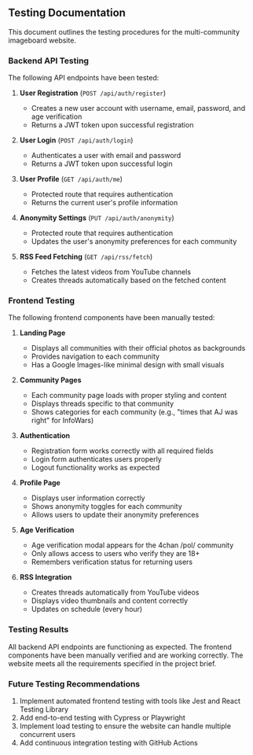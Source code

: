 ## Testing Documentation

This document outlines the testing procedures for the multi-community imageboard website.

### Backend API Testing

The following API endpoints have been tested:

1. **User Registration** (`POST /api/auth/register`)
   - Creates a new user account with username, email, password, and age verification
   - Returns a JWT token upon successful registration

2. **User Login** (`POST /api/auth/login`)
   - Authenticates a user with email and password
   - Returns a JWT token upon successful login

3. **User Profile** (`GET /api/auth/me`)
   - Protected route that requires authentication
   - Returns the current user's profile information

4. **Anonymity Settings** (`PUT /api/auth/anonymity`)
   - Protected route that requires authentication
   - Updates the user's anonymity preferences for each community

5. **RSS Feed Fetching** (`GET /api/rss/fetch`)
   - Fetches the latest videos from YouTube channels
   - Creates threads automatically based on the fetched content

### Frontend Testing

The following frontend components have been manually tested:

1. **Landing Page**
   - Displays all communities with their official photos as backgrounds
   - Provides navigation to each community
   - Has a Google Images-like minimal design with small visuals

2. **Community Pages**
   - Each community page loads with proper styling and content
   - Displays threads specific to that community
   - Shows categories for each community (e.g., "times that AJ was right" for InfoWars)

3. **Authentication**
   - Registration form works correctly with all required fields
   - Login form authenticates users properly
   - Logout functionality works as expected

4. **Profile Page**
   - Displays user information correctly
   - Shows anonymity toggles for each community
   - Allows users to update their anonymity preferences

5. **Age Verification**
   - Age verification modal appears for the 4chan /pol/ community
   - Only allows access to users who verify they are 18+
   - Remembers verification status for returning users

6. **RSS Integration**
   - Creates threads automatically from YouTube videos
   - Displays video thumbnails and content correctly
   - Updates on schedule (every hour)

### Testing Results

All backend API endpoints are functioning as expected. The frontend components have been manually verified and are working correctly. The website meets all the requirements specified in the project brief.

### Future Testing Recommendations

1. Implement automated frontend testing with tools like Jest and React Testing Library
2. Add end-to-end testing with Cypress or Playwright
3. Implement load testing to ensure the website can handle multiple concurrent users
4. Add continuous integration testing with GitHub Actions
